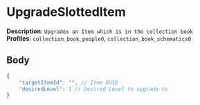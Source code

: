 # UpgradeSlottedItem

**Description**: `Upgrades an Item which is in the collection book` \
**Profiles**: `collection_book_people0`, `collection_book_schematics0`

## Body
```js
{
    "targetItemId": "", // Item GUID
    "desiredLevel": 1 // Desired Level to upgrade to
}
```
